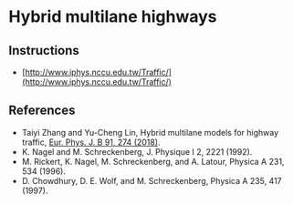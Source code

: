 # Hybrid multilane highways


## Instructions
* [http://www.iphys.nccu.edu.tw/Traffic/](http://www.iphys.nccu.edu.tw/Traffic/)


## References
* Taiyi Zhang and Yu-Cheng Lin, Hybrid multilane models for highway traffic, [Eur. Phys. J. B 91, 274 (2018)](https://rdcu.be/bbOib).
* K. Nagel and M. Schreckenberg, J. Physique I 2, 2221 (1992).
* M. Rickert, K. Nagel, M. Schreckenberg, and A. Latour, Physica A 231, 534 (1996).
* D. Chowdhury, D. E. Wolf, and M. Schreckenberg, Physica A 235, 417 (1997).
